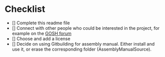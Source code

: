 # Checklist

- [] Complete this readme file
- [] Connect with other people who could be interested in the project, for example on the [GOSH forum](https://forum.openhardware.science)
- [] Choose and add a license
- [] Decide on using Gitbuilding for assembly manual. Either install and use it, or erase the corresponding folder (AssemblyManualSource).